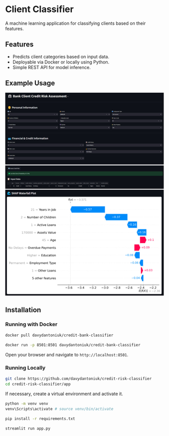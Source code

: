 # Client Classifier

A machine learning application for classifying clients based on their features.

## Features
- Predicts client categories based on input data.
- Deployable via Docker or locally using Python.
- Simple REST API for model inference.

## Example Usage

![alt text](desc_images/image.png)
![alt text](desc_images/image-1.png)
![alt text](desc_images/image-2.png)

## Installation

### Running with Docker 

```bash
docker pull davydantoniuk/credit-bank-classifier
```

```bash
docker run -p 8501:8501 davydantoniuk/credit-bank-classifier
```

Open your browser and navigate to `http://localhost:8501`.

### Running Locally

```bash
git clone https://github.com/davydantoniuk/credit-risk-classifier
cd credit-risk-classifier/app
```

If necessary, create a virtual environment and activate it.

```bash
python -m venv venv
venv\Scripts\activate # source venv/bin/activate
```

```bash
pip install -r requirements.txt
```

```bash
streamlit run app.py
```